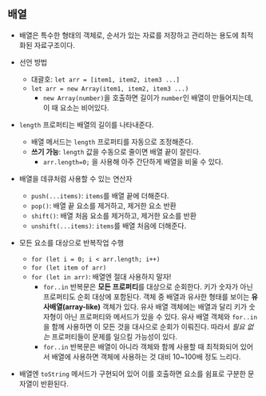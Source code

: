 ## 배열

- 배열은 특수한 형태의 객체로, 순서가 있는 자료를 저장하고 관리하는 용도에 최적화된 자료구조이다.
- 선언 방법
  - 대괄호: `let arr = [item1, item2, item3 ...]`
  - `let arr = new Array(item1, item2, item3 ...)`
    - `new Array(number)`을 호출하면 길이가 `number`인 배열이 만들어지는데, 이 때 요소는 비어있다.
- `length` 프로퍼티는 배열의 길이를 나타내준다. 
  - 배열 메서드는 `length` 프로퍼티를 자동으로 조정해준다.
  - **쓰기 가능**: `length` 값을 수동으로 줄이면 배열 끝이 잘린다.
    - `arr.length=0;` 을 사용해 아주 간단하게 배열을 비울 수 있다.
- 배열을 데큐처럼 사용할 수 있는 연산자
  - `push(...items)`: `items`를 배열 끝에 더해준다.
  - `pop()`: 배열 끝 요소를 제거하고, 제거한 요소 반환
  - `shift()`: 배열 처음 요소를 제거하고, 제거한 요소를 반환
  - `unshift(...items)`: `items`를 배열 처음에 더해준다.
- 모든 요소를 대상으로 반복작업 수행
  - `for (let i = 0; i < arr.length; i++)`
  - `for (let item of arr)`
  - `for (let in arr)`: 배열엔 절대 사용하지 말자!
    - `for..in` 반복문은 **모든 프로퍼티**를 대상으로 순회한다. 키가 숫자가 아닌 프로퍼티도 순회 대상에 포함된다. 객체 중 배열과 유사한 형태를 보이는 **유사배열(array-like)** 객체가 있다. 유사 배열 객체에는 배열과 달리 키가 숫자형이 아닌 프로퍼티와 메서드가 있을 수 있다. 유사 배열 객체와 `for..in`을 함께 사용하면 이 모든 것을 대사으로 순회가 이뤄진다. 따라서 *필요 없는* 프로퍼티들이 문제를 일으킬 가능성이 있다.
    - `for..in` 반복문은 배열이 아니라 객체와 함께 사용할 때 최적화되어 있어서 배열에 사용하면 객체에 사용하는 것 대비 10~100배 정도 느리다. 

- 배열엔 `toString` 메서드가 구현되어 있어 이를 호출하면 요소를 쉼표로 구분한 문자열이 반환된다. 